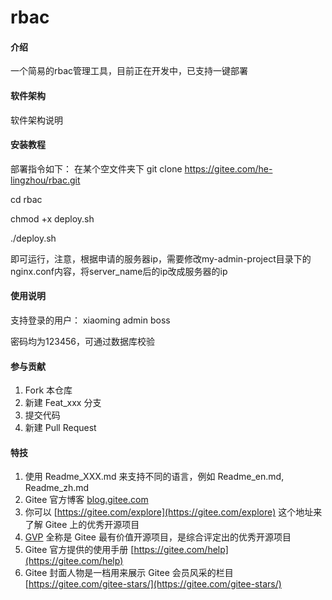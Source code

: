 # rbac

#### 介绍
一个简易的rbac管理工具，目前正在开发中，已支持一键部署

#### 软件架构
软件架构说明


#### 安装教程

部署指令如下：
在某个空文件夹下
git clone https://gitee.com/he-lingzhou/rbac.git

cd rbac

chmod +x deploy.sh

./deploy.sh

即可运行，注意，根据申请的服务器ip，需要修改my-admin-project目录下的nginx.conf内容，将server_name后的ip改成服务器的ip


#### 使用说明

支持登录的用户：
xiaoming
admin
boss

密码均为123456，可通过数据库校验

#### 参与贡献

1.  Fork 本仓库
2.  新建 Feat_xxx 分支
3.  提交代码
4.  新建 Pull Request


#### 特技

1.  使用 Readme\_XXX.md 来支持不同的语言，例如 Readme\_en.md, Readme\_zh.md
2.  Gitee 官方博客 [blog.gitee.com](https://blog.gitee.com)
3.  你可以 [https://gitee.com/explore](https://gitee.com/explore) 这个地址来了解 Gitee 上的优秀开源项目
4.  [GVP](https://gitee.com/gvp) 全称是 Gitee 最有价值开源项目，是综合评定出的优秀开源项目
5.  Gitee 官方提供的使用手册 [https://gitee.com/help](https://gitee.com/help)
6.  Gitee 封面人物是一档用来展示 Gitee 会员风采的栏目 [https://gitee.com/gitee-stars/](https://gitee.com/gitee-stars/)
